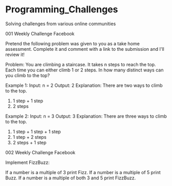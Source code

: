 # Programming_Challenges
Solving challenges from various online communities

001 Weekly Challenge Facebook

Pretend the following problem was given to you as a take home assessment. 
Complete it and comment with a link to the submission and I'll review it!

Problem:
You are climbing a staircase. It takes n steps to reach the top.
Each time you can either climb 1 or 2 steps. In how many distinct ways can you climb to the top?

Example 1:
Input: n = 2
Output: 2
Explanation: There are two ways to climb to the top.
1. 1 step + 1 step
2. 2 steps

Example 2:
Input: n = 3
Output: 3
Explanation: There are three ways to climb to the top.
1. 1 step + 1 step + 1 step
2. 1 step + 2 steps
3. 2 steps + 1 step


002 Weekly Challenge Facebook

Implement FizzBuzz:

If a number is a multiple of 3 print Fizz.
If a number is a multiple of 5 print Buzz.
If a number is a multiple of both 3 and 5 print FizzBuzz.
